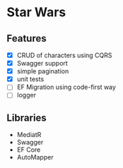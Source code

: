﻿# Star Wars

## Features
- [x] CRUD of characters using CQRS
- [x] Swagger support
- [x] simple pagination
- [x] unit tests
- [ ] EF Migration using code-first way
- [ ] logger

## Libraries
- MediatR
- Swagger
- EF Core
- AutoMapper

